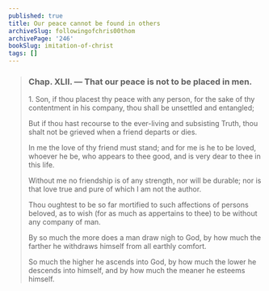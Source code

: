 ```yaml
---
published: true
title: Our peace cannot be found in others
archiveSlug: followingofchris00thom
archivePage: '246'
bookSlug: imitation-of-christ
tags: []
---
```


> ### Chap. XLII. — That our peace is not to be placed in men.
> 
> 1\. Son, if thou placest thy peace with any person, for the sake of thy contentment in his company, thou shall be unsettled and entangled;
> 
> But if thou hast recourse to the ever-living and subsisting Truth, thou shalt not be grieved when a friend departs or dies.
> 
> In me the love of thy friend must stand; and for me is he to be loved, whoever he be, who appears to thee good, and is very dear to thee in this life.
> 
> Without me no friendship is of any strength, nor will be durable; nor is that love true and pure of which I am not the author.
> 
> Thou oughtest to be so far mortified to such affections of persons beloved, as to wish (for as much as appertains to thee) to be without any company of man.
> 
> By so much the more does a man draw nigh to God, by how much the farther he withdraws himself from all earthly comfort.
> 
> So much the higher he ascends into God, by how much the lower he descends into himself, and by how much the meaner he esteems himself.
> 
> 